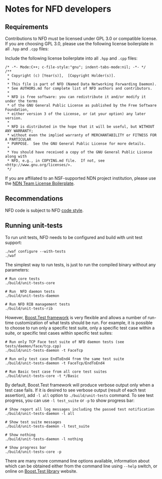 Notes for NFD developers
========================

Requirements
------------

Contributions to NFD must be licensed under GPL 3.0 or compatible license.  If you are
choosing GPL 3.0, please use the following license boilerplate in all `.hpp` and `.cpp`
files:

Include the following license boilerplate into all `.hpp` and `.cpp` files:

    /* -*- Mode:C++; c-file-style:"gnu"; indent-tabs-mode:nil; -*- */
    /**
     * Copyright (c) [Year(s)],  [Copyright Holder(s)].
     *
     * This file is part of NFD (Named Data Networking Forwarding Daemon).
     * See AUTHORS.md for complete list of NFD authors and contributors.
     *
     * NFD is free software: you can redistribute it and/or modify it under the terms
     * of the GNU General Public License as published by the Free Software Foundation,
     * either version 3 of the License, or (at your option) any later version.
     *
     * NFD is distributed in the hope that it will be useful, but WITHOUT ANY WARRANTY;
     * without even the implied warranty of MERCHANTABILITY or FITNESS FOR A PARTICULAR
     * PURPOSE.  See the GNU General Public License for more details.
     *
     * You should have received a copy of the GNU General Public License along with
     * NFD, e.g., in COPYING.md file.  If not, see <http://www.gnu.org/licenses/>.
     */

If you are affiliated to an NSF-supported NDN project institution, please use the [NDN Team License
Boilerplate](http://redmine.named-data.net/projects/nfd/wiki/NDN_Team_License_Boilerplate_(NFD)).

Recommendations
---------------

NFD code is subject to NFD [code style](http://redmine.named-data.net/projects/nfd/wiki/CodeStyle).


Running unit-tests
------------------

To run unit tests, NFD needs to be configured and build with unit test support:

    ./waf configure --with-tests
    ./waf

The simplest way to run tests, is just to run the compiled binary without any parameters:

    # Run core tests
    ./build/unit-tests-core

    # Run  NFD daemon tests
    ./build/unit-tests-daemon

    # Run NFD RIB management tests
    ./build/unit-tests-rib

However, [Boost.Test framework](http://www.boost.org/doc/libs/1_54_0/libs/test/doc/html/index.html)
is very flexible and allows a number of run-time customization of what tests should be run.
For example, it is possible to choose to run only a specific test suite, only a specific
test case within a suite, or specific test cases within specific test suites:

    # Run only TCP Face test suite of NFD daemon tests (see tests/daemon/face/tcp.cpp)
    ./build/unit-tests-daemon -t FaceTcp

    # Run only test case EndToEnd4 from the same test suite
    ./build/unit-tests-daemon -t FaceTcp/EndToEnd4

    # Run Basic test case from all core test suites
    ./build/unit-tests-core -t */Basic

By default, Boost.Test framework will produce verbose output only when a test case fails.
If it is desired to see verbose output (result of each test assertion), add `-l all`
option to `./build/unit-tests` command.  To see test progress, you can use `-l test_suite`
or `-p` to show progress bar:

    # Show report all log messages including the passed test notification
    ./build/unit-tests-daemon -l all

    # Show test suite messages
    ./build/unit-tests-daemon -l test_suite

    # Show nothing
    ./build/unit-tests-daemon -l nothing

    # Show progress bar
    ./build/unit-tests-core -p

There are many more command line options available, information about
which can be obtained either from the command line using `--help`
switch, or online on [Boost.Test library](http://www.boost.org/doc/libs/1_54_0/libs/test/doc/html/index.html)
website.
